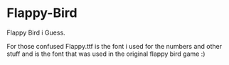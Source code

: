 # Flappy-Bird
Flappy Bird i Guess.

For those confused Flappy.ttf is the font i used for the numbers and other stuff and is the font that was used in the original flappy bird game :)
